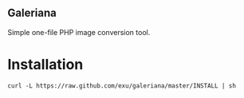 Galeriana
---------

Simple one-file PHP image conversion tool.

Installation
============

    curl -L https://raw.github.com/exu/galeriana/master/INSTALL | sh
